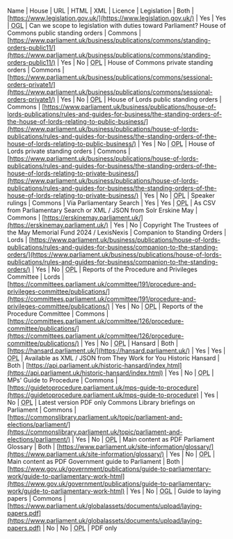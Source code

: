 Name | House | URL | HTML | XML | Licence | 
Legislation | Both | [https://www.legislation.gov.uk/](https://www.legislation.gov.uk/) | Yes | Yes | <abbr title="Open Government Licence">OGL</abbr> | Can we scope to legislation with duties toward Parliament?
House of Commons public standing orders | Commons | [https://www.parliament.uk/business/publications/commons/standing-orders-public11/](https://www.parliament.uk/business/publications/commons/standing-orders-public11/) | Yes | No | <abbr title="Open Parliament Licence">OPL</abbr> | 
House of Commons private standing orders | Commons | [https://www.parliament.uk/business/publications/commons/sessional-orders-private1/](https://www.parliament.uk/business/publications/commons/sessional-orders-private1/) | Yes | No | <abbr title="Open Parliament Licence">OPL</abbr> | 
House of Lords public standing orders | Commons | [https://www.parliament.uk/business/publications/house-of-lords-publications/rules-and-guides-for-business/the-standing-orders-of-the-house-of-lords-relating-to-public-business/](https://www.parliament.uk/business/publications/house-of-lords-publications/rules-and-guides-for-business/the-standing-orders-of-the-house-of-lords-relating-to-public-business/) | Yes | No | <abbr title="Open Parliament Licence">OPL</abbr> | 
House of Lords private standing orders | Commons | [https://www.parliament.uk/business/publications/house-of-lords-publications/rules-and-guides-for-business/the-standing-orders-of-the-house-of-lords-relating-to-private-business/](https://www.parliament.uk/business/publications/house-of-lords-publications/rules-and-guides-for-business/the-standing-orders-of-the-house-of-lords-relating-to-private-business/) | Yes | No | <abbr title="Open Parliament Licence">OPL</abbr> | 
Speaker rulings | Commons | Via Parliamentary Search | Yes | Yes | <abbr title="Open Parliament Licence">OPL</abbr> | As CSV from Parliamentary Search or XML / JSON from Solr
Erskine May | Commons | [https://erskinemay.parliament.uk/](https://erskinemay.parliament.uk/) | Yes | No | Copyright The Trustees of the May Memorial Fund 2024 / LexisNexis |
Companion to Standing Orders | Lords | [https://www.parliament.uk/business/publications/house-of-lords-publications/rules-and-guides-for-business/companion-to-the-standing-orders/](https://www.parliament.uk/business/publications/house-of-lords-publications/rules-and-guides-for-business/companion-to-the-standing-orders/) | Yes | No | <abbr title="Open Parliament Licence">OPL</abbr> | 
Reports of the Procedure and Privileges Committee | Lords | [https://committees.parliament.uk/committee/191/procedure-and-privileges-committee/publications/](https://committees.parliament.uk/committee/191/procedure-and-privileges-committee/publications/) | Yes | No | <abbr title="Open Parliament Licence">OPL</abbr> |
Reports of the Procedure Committee | Commons | [https://committees.parliament.uk/committee/126/procedure-committee/publications/](https://committees.parliament.uk/committee/126/procedure-committee/publications/) | Yes | No | <abbr title="Open Parliament Licence">OPL</abbr> |
Hansard | Both | [https://hansard.parliament.uk/](https://hansard.parliament.uk/) | Yes | Yes | <abbr title="Open Parliament Licence">OPL</abbr> | Available as XML / JSON from They Work for You
Historic Hansard | Both | [https://api.parliament.uk/historic-hansard/index.html](https://api.parliament.uk/historic-hansard/index.html) | Yes | No | <abbr title="Open Parliament Licence">OPL</abbr> | 
MPs' Guide to Procedure | Commons | [https://guidetoprocedure.parliament.uk/mps-guide-to-procedure](https://guidetoprocedure.parliament.uk/mps-guide-to-procedure) | Yes | No | <abbr title="Open Parliament Licence">OPL</abbr> | Latest version PDF only
Commons Library briefings on Parliament | Commons | [https://commonslibrary.parliament.uk/topic/parliament-and-elections/parliament/](https://commonslibrary.parliament.uk/topic/parliament-and-elections/parliament/) | Yes | No | <abbr title="Open Parliament Licence">OPL</abbr> | Main content as PDF
Parliament Glossary | Both | [https://www.parliament.uk/site-information/glossary/](https://www.parliament.uk/site-information/glossary/) | Yes | No | <abbr title="Open Parliament Licence">OPL</abbr> | Main content as PDF
Government guide to Parliament | Both | [https://www.gov.uk/government/publications/guide-to-parliamentary-work/guide-to-parliamentary-work-html](https://www.gov.uk/government/publications/guide-to-parliamentary-work/guide-to-parliamentary-work-html) | Yes | No | <abbr title="Open Government Licence">OGL</abbr> |
Guide to laying papers | Commons | [https://www.parliament.uk/globalassets/documents/upload/laying-papers.pdf](https://www.parliament.uk/globalassets/documents/upload/laying-papers.pdf) | No | No | <abbr title="Open Parliament Licence">OPL</abbr> | PDF only
